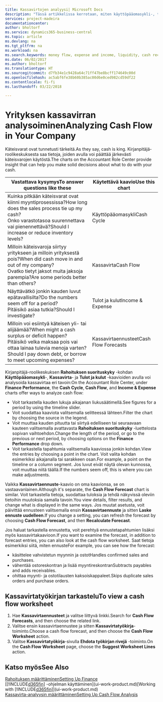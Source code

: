 ```yaml
---
title: Kassavirtojen analyysi| Microsoft Docs
description: "Tässä artikkelissa kerrotaan, miten käyttöpääomasykli-, tulot ja kulut-, kassavirta- ja kassavirtaennustekaavioilla voidaan analysoida yrityksen historiallista ja tulevaa kassavirran liikkumista."
services: project-madeira
documentationcenter: 
author: bholtorf
ms.service: dynamics365-business-central
ms.topic: article
ms.devlang: na
ms.tgt_pltfrm: na
ms.workload: na
ms.search.keywords: money flow, expense and income, liquidity, cash receipts minus cash payments, Cartera
ms.date: 06/02/2017
ms.author: bholtorf
ms.translationtype: HT
ms.sourcegitcommit: d7fb34e1c9428a64c71ff47be8bcff174649c00d
ms.openlocfilehash: ac5abf6fe38b60b385ac00d6e0ced982cd59df22
ms.contentlocale: fi-fi
ms.lasthandoff: 03/22/2018

---
```

# <a name="analyzing-cash-flow-in-your-company"></a><span data-ttu-id="7576b-103">Yrityksen kassavirran analysoiminen</span><span class="sxs-lookup"><span data-stu-id="7576b-103">Analyzing Cash Flow in Your Company</span></span>
<span data-ttu-id="7576b-104">Käteisvarat ovat tunnetusti tärkeitä.</span><span class="sxs-lookup"><span data-stu-id="7576b-104">As they say, cash is king.</span></span> <span data-ttu-id="7576b-105">Kirjanpitäjä-roolikeskuksesta saa tietoja, joiden avulla voi päättää järkevästi käteisvarojen käytöstä.</span><span class="sxs-lookup"><span data-stu-id="7576b-105">The charts on the Accountant Role Center provide insight that can help you make solid decisions about what to do with your cash.</span></span>  

| <span data-ttu-id="7576b-106">Vastattava kysymys</span><span class="sxs-lookup"><span data-stu-id="7576b-106">To answer questions like these</span></span> | <span data-ttu-id="7576b-107">Käytettävä kaavio</span><span class="sxs-lookup"><span data-stu-id="7576b-107">Use this chart</span></span> |
| --- | --- |
| <span data-ttu-id="7576b-108">Kuinka pitkään käteisvarat ovat kiinni myyntiprosessissa?</span><span class="sxs-lookup"><span data-stu-id="7576b-108">How long does the sales process tie up my cash?</span></span></br> <span data-ttu-id="7576b-109">Onko varastotasoa suurennettava vai pienennettävä?</span><span class="sxs-lookup"><span data-stu-id="7576b-109">Should I increase or reduce inventory levels?</span></span> |<span data-ttu-id="7576b-110">Käyttöpääomasykli</span><span class="sxs-lookup"><span data-stu-id="7576b-110">Cash Cycle</span></span> |
| <span data-ttu-id="7576b-111">Milloin käteisvaroja siirtyy yritykseen ja milloin yrityksestä pois?</span><span class="sxs-lookup"><span data-stu-id="7576b-111">When did cash move in and out of my company?</span></span></br> <span data-ttu-id="7576b-112">Ovatko tietyt jaksot muita jaksoja parempia?</span><span class="sxs-lookup"><span data-stu-id="7576b-112">Are some periods better than others?</span></span> |<span data-ttu-id="7576b-113">Kassavirta</span><span class="sxs-lookup"><span data-stu-id="7576b-113">Cash Flow</span></span> |
| <span data-ttu-id="7576b-114">Näyttävätkö jonkin kauden luvut epätavallisilta?</span><span class="sxs-lookup"><span data-stu-id="7576b-114">Do the numbers seem off for a period?</span></span></br> <span data-ttu-id="7576b-115">Pitäisikö asiaa tutkia?</span><span class="sxs-lookup"><span data-stu-id="7576b-115">Should I investigate?</span></span> |<span data-ttu-id="7576b-116">Tulot ja kulut</span><span class="sxs-lookup"><span data-stu-id="7576b-116">Income & Expense</span></span> |
| <span data-ttu-id="7576b-117">Milloin voi esiintyä käteisen yli- tai alijäämää?</span><span class="sxs-lookup"><span data-stu-id="7576b-117">When might a cash surplus or deficit happen?</span></span></br> <span data-ttu-id="7576b-118">Pitäisikö velka maksaa pois vai ottaa lainaa tulevia menoja varten?</span><span class="sxs-lookup"><span data-stu-id="7576b-118">Should I pay down debt, or borrow to meet upcoming expenses?</span></span> |<span data-ttu-id="7576b-119">Kassavirtaennusteet</span><span class="sxs-lookup"><span data-stu-id="7576b-119">Cash Flow Forecasts</span></span> |

<span data-ttu-id="7576b-120">Kirjanpitäjä-roolikeskuksen **Rahoituksen suorituskyky** -kohdan **Käyttöpääomasykli**-, **Kassavirta**- ja **Tulot ja kulut** -kaavioiden avulla voi analysoida kassavirtaa eri tavoin:</span><span class="sxs-lookup"><span data-stu-id="7576b-120">On the Accountant Role Center, under **Finance Performance**, the **Cash Cycle**, **Cash Flow**, and **Income & Expense** charts offer ways to analyze cash flow:</span></span>  

* <span data-ttu-id="7576b-121">Voit tarkastella kauden lukuja aikajanan liukusäätimellä.</span><span class="sxs-lookup"><span data-stu-id="7576b-121">See figures for a period by using the timeline slider.</span></span>  
* <span data-ttu-id="7576b-122">Voit suodattaa kaaviota valitsemalla selitteessä lähteen.</span><span class="sxs-lookup"><span data-stu-id="7576b-122">Filter the chart by choosing the source in the legend.</span></span>  
* <span data-ttu-id="7576b-123">Voit muuttaa kauden pituutta tai siirtyä edelliseen tai seuraavaan kauteen valitsemalla avattavasta **Rahoituksen suorituskyky** -luettelosta sopivan vaihtoehdon.</span><span class="sxs-lookup"><span data-stu-id="7576b-123">Change the length of the period, or go to the previous or next period, by choosing options on the **Finance Performance** drop down.</span></span>  
* <span data-ttu-id="7576b-124">Voit tarkastella tapahtumia valitsemalla kaaviossa jonkin kohdan.</span><span class="sxs-lookup"><span data-stu-id="7576b-124">View the entries by choosing a point in the chart.</span></span> <span data-ttu-id="7576b-125">Voit valita kohdan esimerkiksi aikajanalla tai sarakkeen osan.</span><span class="sxs-lookup"><span data-stu-id="7576b-125">For example, a point on the timeline or a column segment.</span></span> <span data-ttu-id="7576b-126">Jos luvut eivät näytä olevan kunnossa, voit muuttaa niitä täällä.</span><span class="sxs-lookup"><span data-stu-id="7576b-126">If the numbers seem off, this is where you can make adjustments.</span></span>  

<span data-ttu-id="7576b-127">Vaikka **Kassavirtaennuste**-kaavio on oma kaavionsa, se on vastaavanlainen.</span><span class="sxs-lookup"><span data-stu-id="7576b-127">Although it's separate, the **Cash Flow Forecast** chart is similar.</span></span> <span data-ttu-id="7576b-128">Voit tarkastella tietoja, suodattaa tuloksia ja tehdä näkyvissä oleviin tietoihin muutoksia samalla tavoin.</span><span class="sxs-lookup"><span data-stu-id="7576b-128">You view details, filter results, and change what is displayed in the same ways.</span></span> <span data-ttu-id="7576b-129">Jos muutat asetusta, voit päivittää ennusteen valitsemalla ensin **Kassavirtaennuste** ja sitten **Laske ennuste uudelleen**.</span><span class="sxs-lookup"><span data-stu-id="7576b-129">If you change a setting, you can refresh the forecast by choosing **Cash Flow Forecast**, and then **Recalculate Forecast**.</span></span>

<span data-ttu-id="7576b-130">Jos haluat tarkastella ennustetta, voit perehtyä ennustetapahtumien lisäksi myös kassavirtakaavioon.</span><span class="sxs-lookup"><span data-stu-id="7576b-130">If you want to examine the forecast, in addition to forecast entries, you can also look at the cash flow worksheet.</span></span> <span data-ttu-id="7576b-131">Saat tietoja esimerkiksi siitä, miten ennuste</span><span class="sxs-lookup"><span data-stu-id="7576b-131">For example, you can see how the forecast:</span></span>

* <span data-ttu-id="7576b-132">käsittelee vahvistetun myynnin ja ostot</span><span class="sxs-lookup"><span data-stu-id="7576b-132">Handles confirmed sales and purchases.</span></span>  
* <span data-ttu-id="7576b-133">vähentää ostoreskontran ja lisää myyntireskontran</span><span class="sxs-lookup"><span data-stu-id="7576b-133">Subtracts payables and adds receivables.</span></span>  
* <span data-ttu-id="7576b-134">ohittaa myynti- ja ostotilausten kaksoiskappaleet.</span><span class="sxs-lookup"><span data-stu-id="7576b-134">Skips duplicate sales orders and purchase orders.</span></span>  

## <a name="to-view-a-cash-flow-worksheet"></a><span data-ttu-id="7576b-135">Kassavirtatyökirjan tarkastelu</span><span class="sxs-lookup"><span data-stu-id="7576b-135">To view a cash flow worksheet</span></span>
1. <span data-ttu-id="7576b-136">Hae **Kassavirtaennusteet** ja valitse liittyvä linkki.</span><span class="sxs-lookup"><span data-stu-id="7576b-136">Search for **Cash Flow Forecasts**, and then choose the related link.</span></span>  
2. <span data-ttu-id="7576b-137">Valitse ensin kassavirtaennustee ja sitten **Kassavirtatyökirja**-toiminto.</span><span class="sxs-lookup"><span data-stu-id="7576b-137">Choose a cash flow forecast, and then choose the **Cash Flow Worksheet** action.</span></span>  
3. <span data-ttu-id="7576b-138">Valitse **Kassavirtatyökirja**-sivulla **Ehdota työkirjan rivejä** -toiminto.</span><span class="sxs-lookup"><span data-stu-id="7576b-138">On the **Cash Flow Worksheet** page, choose the **Suggest Worksheet Lines** action.</span></span>  

## <a name="see-also"></a><span data-ttu-id="7576b-139">Katso myös</span><span class="sxs-lookup"><span data-stu-id="7576b-139">See Also</span></span>
[<span data-ttu-id="7576b-140">Rahoituksen määrittäminen</span><span class="sxs-lookup"><span data-stu-id="7576b-140">Setting Up Finance</span></span>](finance-setup-finance.md)  
<span data-ttu-id="7576b-141">[[!INCLUDE[d365fin](includes/d365fin_md.md)] -ohjelman käyttäminen](ui-work-product.md)</span><span class="sxs-lookup"><span data-stu-id="7576b-141">[Working with [!INCLUDE[d365fin](includes/d365fin_md.md)]](ui-work-product.md)</span></span>  
[<span data-ttu-id="7576b-142">Kassavirta-analyysin määrittäminen</span><span class="sxs-lookup"><span data-stu-id="7576b-142">Setting Up Cash Flow Analysis</span></span>](finance-setup-cash-flow-analyses.md)  

